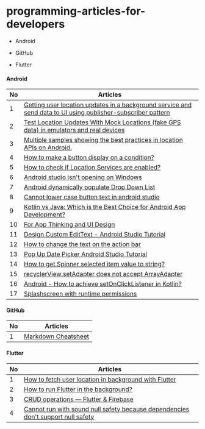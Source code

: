 # programming-articles-for-developers


* Android

- GitHub

+ Flutter

#### Android
No | Articles
--- | ---
1 | [Getting user location updates in a background service and send data to UI using publisher-subscriber pattern](https://medium.com/@msaudi/android-getting-user-location-updates-in-a-background-service-and-draw-location-updates-on-a-map-225589d28cf6)
2 | [Test Location Updates With Mock Locations (fake GPS data) in emulators and real devices](https://medium.com/@msaudi/android-test-location-services-and-gps-with-fake-gps-data-mock-locations-in-emulators-or-real-df211de4d891)
3 | [Multiple samples showing the best practices in location APIs on Android.](https://github.com/android/location-samples)
4 | [How to make a button display on a condition?](https://stackoverflow.com/questions/9994967/android-how-to-make-a-button-display-on-a-condition)
5 | [How to check if Location Services are enabled?](https://stackoverflow.com/questions/10311834/how-to-check-if-location-services-are-enabled)
6 | [Android studio isn't opening on Windows](https://stackoverflow.com/questions/16579334/android-studio-isnt-opening-on-windows)
7 | [Android dynamically populate Drop Down List](https://stackoverflow.com/questions/7818252/android-dynamically-populate-drop-down-list)
8 | [Cannot lower case button text in android studio](https://stackoverflow.com/questions/24880388/cannot-lower-case-button-text-in-android-studio)
9 | [Kotlin vs Java: Which is the Best Choice for Android App Development?](https://medium.com/javarevisited/kotlin-vs-java-which-is-the-best-choice-for-android-app-development-7c9fc782d2c9)
10 | [For App Thinking and UI Design](https://whimsical.com/)
11 | [Design Custom EditText - Android Studio Tutorial](https://www.youtube.com/watch?v=BO5iCL7U6Lc&ab_channel=Stevdza-San)
12 | [How to change the text on the action bar](https://stackoverflow.com/questions/3438276/how-to-change-the-text-on-the-action-bar)
13 | [Pop Up Date Picker Android Studio Tutorial](https://www.youtube.com/watch?v=qCoidM98zNk)
14 | [How to get Spinner selected item value to string?](https://stackoverflow.com/questions/10331854/how-to-get-spinner-selected-item-value-to-string)
15 | [recyclerView.setAdapter does not accept ArrayAdapter](https://stackoverflow.com/questions/38926071/recyclerview-setadapter-does-not-accept-arrayadapter)
16 | [Android - How to achieve setOnClickListener in Kotlin?](https://stackoverflow.com/questions/44301301/android-how-to-achieve-setonclicklistener-in-kotlin)
17 | [Splashscreen with runtime permissions](https://stackoverflow.com/questions/53276818/splashscreen-with-runtime-permissions)


#### GitHub
No | Articles
--- |--- 
1 | [Markdown Cheatsheet](https://github.com/adam-p/markdown-here/wiki/Markdown-Cheatsheet)


#### Flutter
No | Articles
--- | ---
1 | [How to fetch user location in background with Flutter](https://medium.com/@pierre.sabot/how-to-fetch-user-location-in-background-with-flutter-e3494021bdf5)
2 | [How to run Flutter in the background?](https://medium.com/vrt-digital-studio/flutter-workmanager-81e0cfbd6f6e)
3 | [CRUD operations — Flutter & Firebase](https://medium.com/flutter-community/flutter-firestore-crud-operations-8a7004b97d71)
4 | [Cannot run with sound null safety because dependencies don't support null safety](https://stackoverflow.com/questions/64917744/cannot-run-with-sound-null-safety-because-dependencies-dont-support-null-safety)

